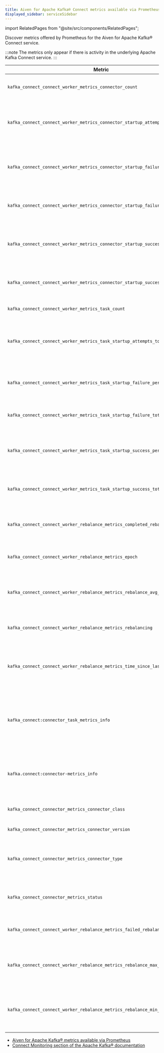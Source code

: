 ```yaml
---
title: Aiven for Apache Kafka® Connect metrics available via Prometheus
displayed_sidebar: serviceSidebar
---
```


import RelatedPages from "@site/src/components/RelatedPages";

Discover metrics offered by Prometheus for the Aiven for Apache Kafka® Connect service.

:::note
The metrics only appear if there is activity in the underlying
Apache Kafka Connect service.
:::

| Metric                                                                         | Description                                                            |
|--------------------------------------------------------------------------------|------------------------------------------------------------------------|
| `kafka_connect_connect_worker_metrics_connector_count`                         | Number of connectors run in this worker                            |
| `kafka_connect_connect_worker_metrics_connector_startup_attempts_total`        | Total number of connector startups that this worker has attempted  |
| `kafka_connect_connect_worker_metrics_connector_startup_failure_percentage`    | Average percentage of this worker's connector starts that failed  |
| `kafka_connect_connect_worker_metrics_connector_startup_failure_total`         | Total number of connector starts that failed                       |
| `kafka_connect_connect_worker_metrics_connector_startup_success_percentage`    | Average percentage of this worker's connector starts that succeeded |
| `kafka_connect_connect_worker_metrics_connector_startup_success_total`         | Total number of connector starts that succeeded              |
| `kafka_connect_connect_worker_metrics_task_count`                              | Number of tasks run in this worker                           |
| `kafka_connect_connect_worker_metrics_task_startup_attempts_total`             | Total number of task startups that this worker has attempted |
| `kafka_connect_connect_worker_metrics_task_startup_failure_percentage`         | Average percentage of this worker's task starts that failed  |
| `kafka_connect_connect_worker_metrics_task_startup_failure_total`              | Total number of task starts that failed                      |
| `kafka_connect_connect_worker_metrics_task_startup_success_percentage`         | Average percentage of this worker's task starts that succeeded |
| `kafka_connect_connect_worker_metrics_task_startup_success_total`              | Total number of task starts that succeeded                   |
| `kafka_connect_connect_worker_rebalance_metrics_completed_rebalances_total`    | Total number of rebalances completed by this worker          |
| `kafka_connect_connect_worker_rebalance_metrics_epoch`                         | Epoch or generation number of this worker                    |
| `kafka_connect_connect_worker_rebalance_metrics_rebalance_avg_time_ms`         | Average time in milliseconds spent by this worker to rebalance |
| `kafka_connect_connect_worker_rebalance_metrics_rebalancing`                   | Whether this worker is currently rebalancing                     |
| `kafka_connect_connect_worker_rebalance_metrics_time_since_last_rebalance_ms`  | Time in milliseconds since this worker completed the most recent rebalance |
| `kafka_connect:connector_task_metrics_info`                                    | Aggregated information about the connector tasks, such as their statuses and other metadata. |
| `kafka.connect:connector-metrics_info`                                         | Aggregated information about the connectors, including statuses and metadata. |
| `kafka_connect_connector_metrics_connector_class`                              | The class name of the connector                                             |
| `kafka_connect_connector_metrics_connector_version`                            | The version of the connector                                                |
| `kafka_connect_connector_metrics_connector_type`                               | The type of the connector, for example, source or sink                        |
| `kafka_connect_connector_metrics_status`                                       | The status of the connector, for example, running, paused                     |
| `kafka_connect_connect_worker_rebalance_metrics_failed_rebalances_total`       | Total number of rebalances that failed                                      |
| `kafka_connect_connect_worker_rebalance_metrics_rebalance_max_time_ms`         | Maximum time in milliseconds taken by this worker to rebalance              |
| `kafka_connect_connect_worker_rebalance_metrics_rebalance_min_time_ms`         | Minimum time in milliseconds taken by this worker to rebalance              |


<RelatedPages/>

- [Aiven for Apache Kafka® metrics available via Prometheus](/docs/products/kafka/reference/kafka-metrics-prometheus)
- [Connect Monitoring section of the Apache Kafka® documentation](https://kafka.apache.org/documentation/#connect_monitoring)

